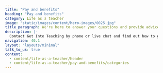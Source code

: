 ```yaml
---
title: "Pay and benefits"
heading: "Pay and benefits"
category: Life as a teacher
image: "static/images/content/hero-images/0025.jpg"
title_paragraph: We're here to answer your questions and provide advice about getting into teaching, whether you're just thinking about teaching or you're ready to apply.
description: |-
  Contact Get Into Teaching by phone or live chat and find out how to get dedicated support from an adviser, attend an event, or sign up for tailored emails.
navigation: 40.1
layout: "layouts/minimal"
talk_to_us: true
content:
  - content/life-as-a-teacher/header
  - content/life-as-a-teacher/pay-and-benefits/categories
---
```

